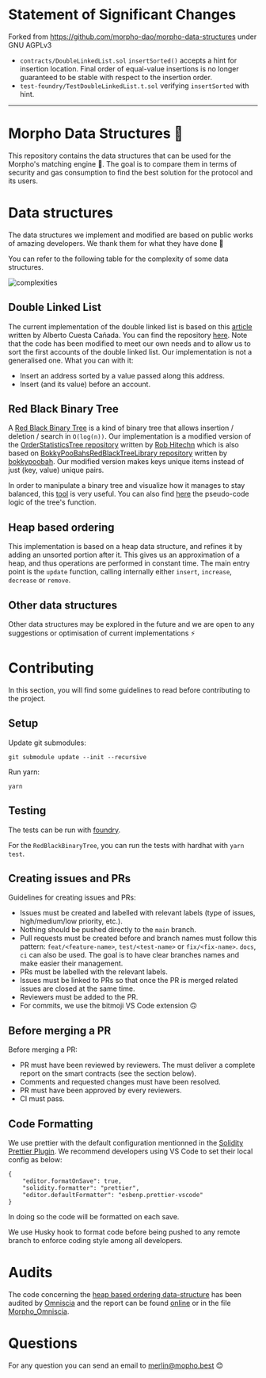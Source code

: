 # Statement of Significant Changes

Forked from https://github.com/morpho-dao/morpho-data-structures under GNU AGPLv3

* `contracts/DoubleLinkedList.sol` `insertSorted()` accepts a hint for insertion location. Final order of equal-value insertions is no longer guaranteed to be stable with respect to the insertion order.
* `test-foundry/TestDoubleLinkedList.t.sol` verifying `insertSorted` with hint.

---

# Morpho Data Structures 🦋

This repository contains the data structures that can be used for the Morpho's matching engine 🦋.
The goal is to compare them in terms of security and gas consumption to find the best solution for the protocol and its users.

# Data structures

The data structures we implement and modified are based on public works of amazing developers. We thank them for what they have done 🙏

You can refer to the following table for the complexity of some data structures.

![complexities](https://devopedia.org/images/article/17/7752.1513922040.jpg)

## Double Linked List

The current implementation of the double linked list is based on this [article](https://hackernoon.com/a-linked-list-implementation-for-ethereum-deep-dive-oy9432pa) written by Alberto Cuesta Cañada. You can find the repository [here](https://github.com/HQ20/contracts/tree/master/contracts/lists). Note that the code has been modified to meet our own needs and to allow us to sort the first accounts of the double linked list. Our implementation is not a generalised one.
What you can with it:

- Insert an address sorted by a value passed along this address.
- Insert (and its value) before an account.

## Red Black Binary Tree

A [Red Black Binary Tree](https://en.wikipedia.org/wiki/Red%E2%80%93black_tree) is a kind of binary tree that allows insertion / deletion / search in `O(log(n))`.
Our implementation is a modified version of the [OrderStatisticsTree repository](https://github.com/rob-Hitchens/OrderStatisticsTree) written by [Rob Hitechn](https://github.com/rob-Hitchens) which is also based on [BokkyPooBahsRedBlackTreeLibrary repository](https://github.com/bokkypoobah/BokkyPooBahsRedBlackTreeLibrary) written by [bokkypoobah](https://github.com/bokkypoobah).
Our modified version makes keys unique items instead of just (key, value) unique pairs.

In order to manipulate a binary tree and visualize how it manages to stay balanced, this [tool](https://www.cs.usfca.edu/~galles/visualization/RedBlack.html) is very useful. You can also find [here](http://ion.uwinnipeg.ca/~ychen2/advancedAD/Red-black%20Tree.pdf) the pseudo-code logic of the tree's function.

## Heap based ordering

This implementation is based on a heap data structure, and refines it by adding an unsorted portion after it. This gives us an approximation of a heap, and thus operations are performed in constant time. The main entry point is the `update` function, calling internally either `insert`, `increase`, `decrease` or `remove`.

## Other data structures

Other data structures may be explored in the future and we are open to any suggestions or optimisation of current implementations ⚡️

# Contributing

In this section, you will find some guidelines to read before contributing to the project.

## Setup

Update git submodules:

```
git submodule update --init --recursive
```

Run yarn:

```
yarn
```

## Testing

The tests can be run with [foundry](https://github.com/foundry-rs/foundry).

For the `RedBlackBinaryTree`, you can run the tests with hardhat with `yarn test`.

## Creating issues and PRs

Guidelines for creating issues and PRs:

- Issues must be created and labelled with relevant labels (type of issues, high/medium/low priority, etc.).
- Nothing should be pushed directly to the `main` branch.
- Pull requests must be created before and branch names must follow this pattern: `feat/<feature-name>`, `test/<test-name>` or `fix/<fix-name>`. `docs`, `ci` can also be used. The goal is to have clear branches names and make easier their management.
- PRs must be labelled with the relevant labels.
- Issues must be linked to PRs so that once the PR is merged related issues are closed at the same time.
- Reviewers must be added to the PR.
- For commits, we use the bitmoji VS Code extension 🙃

## Before merging a PR

Before merging a PR:

- PR must have been reviewed by reviewers. The must deliver a complete report on the smart contracts (see the section below).
- Comments and requested changes must have been resolved.
- PR must have been approved by every reviewers.
- CI must pass.

## Code Formatting

We use prettier with the default configuration mentionned in the [Solidity Prettier Plugin](https://github.com/prettier-solidity/prettier-plugin-solidity).
We recommend developers using VS Code to set their local config as below:

```
{
	"editor.formatOnSave": true,
	"solidity.formatter": "prettier",
	"editor.defaultFormatter": "esbenp.prettier-vscode"
}
```

In doing so the code will be formatted on each save.

We use Husky hook to format code before being pushed to any remote branch to enforce coding style among all developers.

# Audits

The code concerning the [heap based ordering data-structure](./contracts/HeapOrdering.sol) has been audited by [Omniscia](https://omniscia.io) and the report can be found [online](https://omniscia.io/reports/morpho-heap-ordering-structure/) or in the file [Morpho_Omniscia](./audits/Morpho_Omniscia.pdf).

# Questions

For any question you can send an email to [merlin@mopho.best](mailto:merlin@morpho.best) 😊
